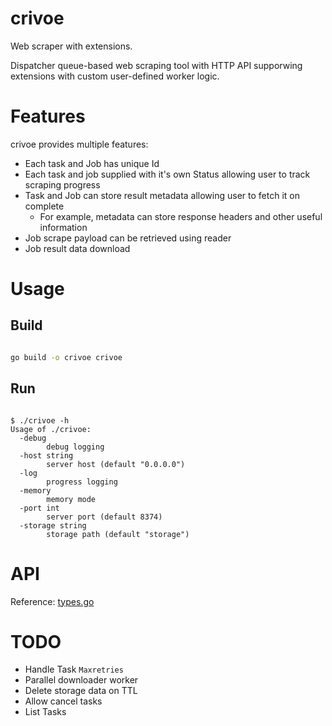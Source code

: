 # crivoe

Web scraper with extensions.

Dispatcher queue-based web scraping tool with HTTP API supporwing extensions with custom user-defined worker logic.

# Features

crivoe provides multiple features:
* Each task and Job has unique Id
* Each task and job supplied with it's own Status allowing user to track scraping progress
* Task and Job can store result metadata allowing user to fetch it on complete
  * For example, metadata can store response headers and other useful information
* Job scrape payload can be retrieved using reader
* Job result data download

# Usage

## Build

```bash

go build -o crivoe crivoe

```

## Run

```

$ ./crivoe -h
Usage of ./crivoe:
  -debug
        debug logging
  -host string
        server host (default "0.0.0.0")
  -log
        progress logging
  -memory
        memory mode
  -port int
        server port (default 8374)
  -storage string
        storage path (default "storage")

```

# API

Reference: [types.go](src/crivoe/api/types.go)

# TODO

* Handle Task `Maxretries`
* Parallel downloader worker
* Delete storage data on TTL
* Allow cancel tasks
* List Tasks
